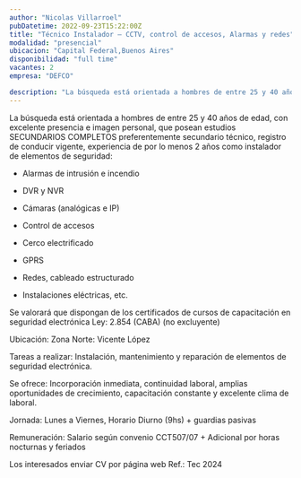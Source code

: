 ```yaml
---
author: "Nicolas Villarroel"
pubDatetime: 2022-09-23T15:22:00Z
title: "Técnico Instalador – CCTV, control de accesos, Alarmas y redes"
modalidad: "presencial"
ubicacion: "Capital Federal,Buenos Aires"
disponibilidad: "full time"
vacantes: 2
empresa: "DEFCO"

description: "La búsqueda está orientada a hombres de entre 25 y 40 años de edad, con excelente presencia e imagen personal, que posean estudios SECUNDARIOS COMPLETOS preferentemente secundario técnico, registro de conducir vigente, experiencia de por lo menos 2 años como instalador de elementos de seguridad"
---
```


La búsqueda está orientada a hombres de entre 25 y 40 años de edad, con excelente presencia e imagen personal, que posean estudios SECUNDARIOS COMPLETOS preferentemente secundario técnico, registro de conducir vigente, experiencia de por lo menos 2 años como instalador de elementos de seguridad:

- Alarmas de intrusión e incendio

- DVR y NVR

- Cámaras (analógicas e IP)

- Control de accesos

- Cerco electrificado

- GPRS

- Redes, cableado estructurado

- Instalaciones eléctricas, etc.

Se valorará que dispongan de los certificados de cursos de capacitación en seguridad electrónica Ley: 2.854 (CABA) (no excluyente)

Ubicación: Zona Norte: Vicente López

Tareas a realizar: Instalación, mantenimiento y reparación de elementos de seguridad electrónica.

Se ofrece: Incorporación inmediata, continuidad laboral, amplias oportunidades de crecimiento, capacitación constante y excelente clima de laboral.

Jornada: Lunes a Viernes, Horario Diurno (9hs) + guardias pasivas

Remuneración: Salario según convenio CCT507/07 + Adicional por horas nocturnas y feriados

Los interesados enviar CV por página web Ref.: Tec 2024
